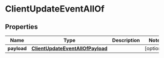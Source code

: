 

# ClientUpdateEventAllOf

## Properties

Name | Type | Description | Notes
------------ | ------------- | ------------- | -------------
**payload** | [**ClientUpdateEventAllOfPayload**](ClientUpdateEventAllOfPayload.md) |  |  [optional]



